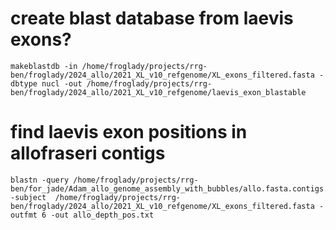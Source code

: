 
# create blast database from laevis exons?
```
makeblastdb -in /home/froglady/projects/rrg-ben/froglady/2024_allo/2021_XL_v10_refgenome/XL_exons_filtered.fasta -dbtype nucl -out /home/froglady/projects/rrg-ben/froglady/2024_allo/2021_XL_v10_refgenome/laevis_exon_blastable
```

# find laevis exon positions in allofraseri contigs 
```
blastn -query /home/froglady/projects/rrg-ben/for_jade/Adam_allo_genome_assembly_with_bubbles/allo.fasta.contigs.fasta.fai -subject  /home/froglady/projects/rrg-ben/froglady/2024_allo/2021_XL_v10_refgenome/XL_exons_filtered.fasta -outfmt 6 -out allo_depth_pos.txt
```

# 





